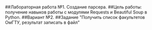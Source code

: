 ##Лабораторная работа №1. Создание парсера.
##Цель работы: получение навыков работы с модулями Requests и Beautiful Soup в Python.
##Вариант №2. 
##Задание "Получить список факультетов ОмГТУ, результат записать в файл"
